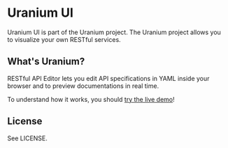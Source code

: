 # Uranium UI

Uranium UI is part of the Uranium project. The Uranium project allows you to visualize your own RESTful services.

## What's Uranium?

RESTful API Editor lets you edit API specifications in YAML inside your browser and to preview documentations in real time.

To understand how it works, you should [try the live demo](http://uranium.code-bit.com/)!


## License

See LICENSE.
